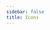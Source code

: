 ```yaml
---
sidebar: false
title: Icons
---
```


<br />

<code src='../src/icon/demos/all/index.tsx' inline></code>
